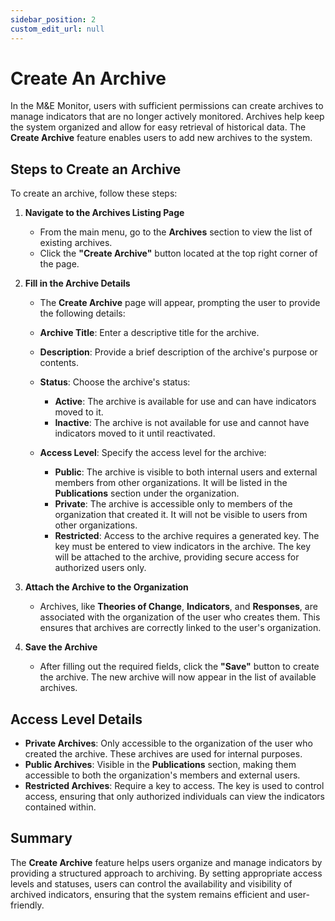 ```yaml
---
sidebar_position: 2
custom_edit_url: null
---
```


# Create An Archive

In the M&E Monitor, users with sufficient permissions can create archives to manage indicators that are no longer actively monitored. Archives help keep the system organized and allow for easy retrieval of historical data. The **Create Archive** feature enables users to add new archives to the system.

## Steps to Create an Archive

To create an archive, follow these steps:

1. **Navigate to the Archives Listing Page**  
   - From the main menu, go to the **Archives** section to view the list of existing archives.
   - Click the **"Create Archive"** button located at the top right corner of the page.

2. **Fill in the Archive Details**  
   - The **Create Archive** page will appear, prompting the user to provide the following details:
   
   - **Archive Title**: Enter a descriptive title for the archive.
   - **Description**: Provide a brief description of the archive's purpose or contents.
   - **Status**: Choose the archive's status:
     - **Active**: The archive is available for use and can have indicators moved to it.
     - **Inactive**: The archive is not available for use and cannot have indicators moved to it until reactivated.
   - **Access Level**: Specify the access level for the archive:
     - **Public**: The archive is visible to both internal users and external members from other organizations. It will be listed in the **Publications** section under the organization.
     - **Private**: The archive is accessible only to members of the organization that created it. It will not be visible to users from other organizations.
     - **Restricted**: Access to the archive requires a generated key. The key must be entered to view indicators in the archive. The key will be attached to the archive, providing secure access for authorized users only.

3. **Attach the Archive to the Organization**  
   - Archives, like **Theories of Change**, **Indicators**, and **Responses**, are associated with the organization of the user who creates them. This ensures that archives are correctly linked to the user's organization.

4. **Save the Archive**  
   - After filling out the required fields, click the **"Save"** button to create the archive. The new archive will now appear in the list of available archives.

## Access Level Details

- **Private Archives**: Only accessible to the organization of the user who created the archive. These archives are used for internal purposes.
- **Public Archives**: Visible in the **Publications** section, making them accessible to both the organization's members and external users.
- **Restricted Archives**: Require a key to access. The key is used to control access, ensuring that only authorized individuals can view the indicators contained within.

## Summary

The **Create Archive** feature helps users organize and manage indicators by providing a structured approach to archiving. By setting appropriate access levels and statuses, users can control the availability and visibility of archived indicators, ensuring that the system remains efficient and user-friendly.